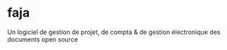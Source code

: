 faja
====

Un logiciel de gestion de projet, de compta &amp; de gestion électronique des documents open source
